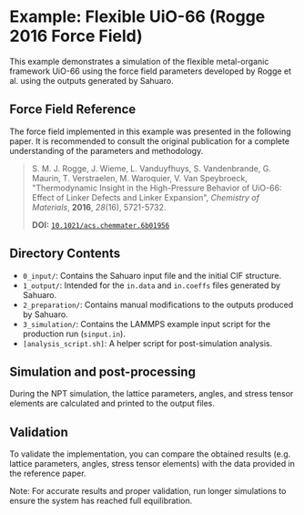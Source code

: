 # Example: Flexible UiO-66 (Rogge 2016 Force Field)

This example demonstrates a simulation of the flexible metal-organic framework UiO-66 using the force field parameters developed by Rogge et al. using the outputs generated by Sahuaro.

## Force Field Reference

The force field implemented in this example was presented in the following paper. It is recommended to consult the original publication for a complete understanding of the parameters and methodology.

> S. M. J. Rogge, J. Wieme, L. Vanduyfhuys, S. Vandenbrande, G. Maurin, T. Verstraelen, M. Waroquier, V. Van Speybroeck, "Thermodynamic Insight in the High-Pressure Behavior of UiO-66: Effect of Linker Defects and Linker Expansion", *Chemistry of Materials*, **2016**, *28*(16), 5721-5732.
>
> **DOI:** [`10.1021/acs.chemmater.6b01956`](https://doi.org/10.1021/acs.chemmater.6b01956)

## Directory Contents

* `0_input/`: Contains the Sahuaro input file and the initial CIF structure.
* `1_output/`: Intended for the `in.data` and `in.coeffs` files generated by Sahuaro.
* `2_preparation/`: Contains manual modifications to the outputs produced by Sahuaro.
* `3_simulation/`: Contains the LAMMPS example input script for the production run (`sinput.in`).
* `[analysis_script.sh]`: A helper script for post-simulation analysis.

## Simulation and post-processing

During the NPT simulation, the lattice parameters, angles, and stress tensor elements are calculated and printed to the output files.

## Validation

To validate the implementation, you can compare the obtained results (e.g. lattice parameters, angles, stress tensor elements) with the data provided in the reference paper.

Note: For accurate results and proper validation, run longer simulations to ensure the system has reached full equilibration.
